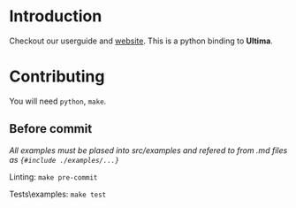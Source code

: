 # Introduction

Checkout our userguide and [website](https://ultimabi.uk/). This is a python binding to **Ultima**.

# Contributing
You will need `python`, `make`.

## Before commit

*All examples must be plased into src/examples and refered to from .md files as `{#include ./examples/...}`*

Linting:
`make pre-commit`

Tests\examples:
`make test`